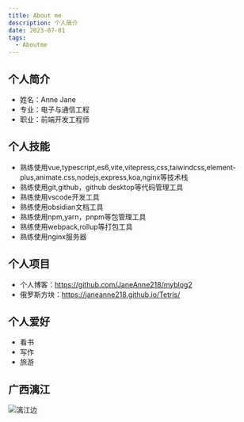 ```yaml
---
title: About me
description: 个人简介
date: 2023-07-01
tags:
  - Aboutme
---
```

## 个人简介
- 姓名：Anne Jane
- 专业：电子与通信工程
- 职业：前端开发工程师
## 个人技能
- 熟练使用vue,typescript,es6,vite,vitepress,css,taiwindcss,element-plus,animate.css,nodejs,express,koa,nginx等技术栈
- 熟练使用git,github，github desktop等代码管理工具
- 熟练使用vscode开发工具
- 熟练使用obsidian文档工具
- 熟练使用npm,yarn，pnpm等包管理工具
- 熟练使用webpack,rollup等打包工具
- 熟练使用nginx服务器

## 个人项目
- 个人博客：https://github.com/JaneAnne218/myblog2
- 俄罗斯方块：https://janeanne218.github.io/Tetris/

## 个人爱好
- 看书
- 写作
- 旅游
## 广西漓江
![漓江边](./images/tour-1-lijiang.png)

